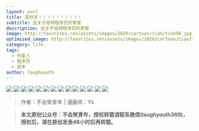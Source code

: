 ```yaml
---
layout: post
title: 屌炸天！！！！！！！！！！
subtitle: 这关于地球程序员的荣誉
description: 这关于地球程序员的荣誉
image: http://favorites.ren/assets/images/2020/cartoon/tian/tian00.jpg
optimized_image: http://favorites.ren/assets/images/2020/cartoon/tian/tian00.jpg
category: life
tags:
  - 外星人
  - 程序员
  - 技术
author: laughyouth
---
```


![](http://favorites.ren/assets/images/2020/cartoon/tian/tian01.jpg)
![](http://favorites.ren/assets/images/2020/cartoon/tian/tian02.jpg)
![](http://favorites.ren/assets/images/2020/cartoon/tian/tian03.jpg)
![](http://favorites.ren/assets/images/2020/cartoon/tian/tian04.jpg)
![](http://favorites.ren/assets/images/2020/cartoon/tian/tian05.jpg)
![](http://favorites.ren/assets/images/2020/cartoon/tian/tian06.jpg)
![](http://favorites.ren/assets/images/2020/cartoon/tian/tian07.jpg)
![](http://favorites.ren/assets/images/2020/cartoon/tian/tian08.jpg)
![](http://favorites.ren/assets/images/2020/cartoon/tian/tian09.jpg)
![](http://favorites.ren/assets/images/2020/cartoon/tian/tian10.jpg)
![](http://favorites.ren/assets/images/2020/cartoon/tian/tian11.jpg)
![](http://favorites.ren/assets/images/2020/cartoon/tian/tian12.jpg)
![](http://favorites.ren/assets/images/2020/cartoon/tian/tian13.jpg)
![](http://favorites.ren/assets/images/2020/cartoon/tian/tian14.jpg)

>作者：不会笑青年 | 漫画师：Ys

>**本文原创公众号：不会笑青年，授权转载请联系微信(laughyouth369)，授权后，请在原创发表48小时后再转载。**


